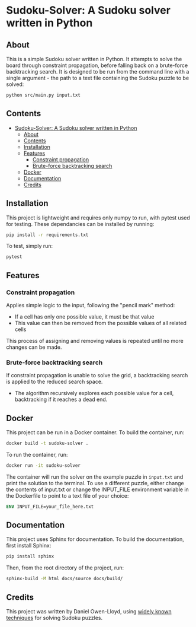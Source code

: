 # Sudoku-Solver: A Sudoku solver written in Python

## About
This is a simple Sudoku solver written in Python. It attempts to solve the board through constraint propagation, before falling back on a brute-force backtracking search. It is designed to be run from the command line with a single argument - the path to a text file containing the Sudoku puzzle to be solved:
```bash
python src/main.py input.txt
```

## Contents
- [Sudoku-Solver: A Sudoku solver written in Python](#sudoku-solver-a-sudoku-solver-written-in-python)
  - [About](#about)
  - [Contents](#contents)
  - [Installation](#installation)
  - [Features](#features)
    - [Constraint propagation](#constraint-propagation)
    - [Brute-force backtracking search](#brute-force-backtracking-search)
  - [Docker](#docker)
  - [Documentation](#documentation)
  - [Credits](#credits)


## Installation
This project is lightweight and requires only numpy to run, with pytest used for testing. These dependancies can be installed by running:
```bash
pip install -r requirements.txt
```
To test, simply run:
```bash
pytest
```

## Features
### Constraint propagation

Applies simple logic to the input, following the "pencil mark" method:
- If a cell has only one possible value, it must be that value
- This value can then be removed from the possible values of all related cells

This process of assigning and removing values is repeated until no more changes can be made.

### Brute-force backtracking search

If constraint propagation is unable to solve the grid, a backtracking search is applied to the reduced search space.
- The algorithm recursively explores each possible value for a cell, backtracking if it reaches a dead end.


## Docker
This project can be run in a Docker container. To build the container, run:
```bash
docker build -t sudoku-solver .
```
To run the container, run:
```bash
docker run -it sudoku-solver
```
The container will run the solver on the example puzzle in `input.txt` and print the solution to the terminal. To use a different puzzle, either change the contents of input.txt or change the INPUT_FILE environment variable in the Dockerfile to point to a text file of your choice:
```dockerfile
ENV INPUT_FILE=your_file_here.txt
```

## Documentation
This project uses Sphinx for documentation. To build the documentation, first install Sphinx:
```bash
pip install sphinx
```
Then, from the root directory of the project, run:
```bash
sphinx-build -M html docs/source docs/build/
```

## Credits
This project was written by Daniel Owen-Lloyd, using [widely known techniques](https://en.wikipedia.org/wiki/Sudoku_solving_algorithms) for solving Sudoku puzzles.
